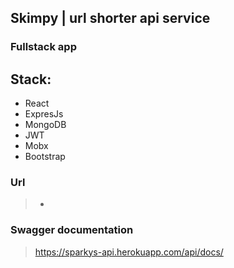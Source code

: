 ## Skimpy | url shorter api service

### Fullstack app

## Stack:
* React
* ExpresJs
* MongoDB
* JWT
* Mobx
* Bootstrap

### Url
> -

### Swagger documentation
> https://sparkys-api.herokuapp.com/api/docs/

